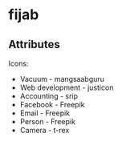 # fijab

## Attributes
Icons:
 * Vacuum - mangsaabguru
 * Web development - justicon
 * Accounting - srip
 * Facebook - Freepik
 * Email - Freepik
 * Person - Freepik
 * Camera - t-rex
 

